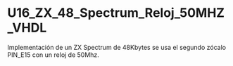 # U16_ZX_48_Spectrum_Reloj_50MHZ_VHDL
Implementación de un ZX Spectrum de 48Kbytes se usa el segundo zócalo PIN_E15 con un reloj de 50Mhz.
